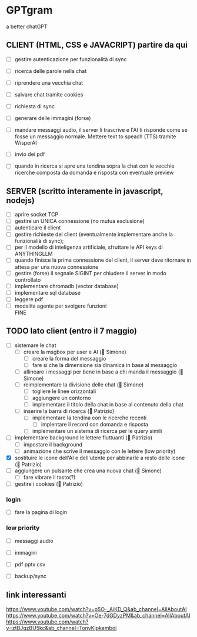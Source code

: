 # GPTgram
a better chatGPT

## CLIENT (HTML, CSS e JAVACRIPT) partire da qui
- [ ] gestire autenticazione per funzionalità di sync
- [ ] ricerca delle parole nella chat
- [ ] riprendere una vecchia chat
- [ ] salvare chat tramite cookies
- [ ] richiesta di sync
- [ ] generare delle immagini (forse)
- [ ] mandare messaggi audio, il server li trascrive e l'AI ti risponde come se fosse un messaggio normale. Mettere text to speach (TTS) tramite WisperAI
- [ ] invio dei pdf
- [ ] quando in ricerca si apre una tendina sopra la chat con le vecchie ricerche composta da domanda e risposta con eventuale preview


## SERVER (scritto interamente in javascript, nodejs)
- [ ] aprire socket TCP
- [ ] gestire un UNICA connessione (no mutua esclusione)
- [ ] autenticare il client
- [ ] gestire richieste del client (eventualmente implementare anche la funzionalià di sync);
- [ ] per il modello di inteligenza artificiale, sfruttare le API keys di ANYTHINGLLM
- [ ] quando finisce la prima connessione del client, il server deve ritornare in attesa per una nuova connessione
- [ ] gestire (forse) il segnale SIGINT per chiudere il server in modo controllato
- [ ] implementare chromadb (vector database)
- [ ] implementare sql database
- [ ] leggere pdf 
- [ ] modalita agente per svolgere funzioni  
FINE

## TODO lato client (entro il 7 maggio)
- [ ] sistemare le chat
  - [ ] creare la msgbox per user e AI (📗 Simone)
    - [ ] creare la forma del messaggio
    - [ ] fare si che la dimensione sia dinamica in base al messaggio
  - [ ] allineare i messaggi per bene in base a chi manda il messaggio (📗 Simone)
  - [ ] reimplementare la divisione delle chat (📗 Simone)
    - [ ] togliere le linee orizzontali
    - [ ] aggiungere un contorno
    - [ ] implementare il titolo della chat in base al contenuto della chat
  - [ ] inserire la barra di ricerca (📕 Patrizio)
    - [ ] implementare la tendina con le ricerche recenti
      - [ ] implentare il record con domanda e risposta
    - [ ] implementare un sistema di ricerca per le query simili
- [ ] implementare background le lettere fluttuanti (📕 Patrizio)
  - [ ] impostare il background
  - [ ] animazione che scrive il messaggio con le lettere (low priority)
- [x] sostituire le icone dell'AI e dell'utente per abbinarle a resto delle icone (📕 Patrizio)
- [ ] aggiungere un pulsante che crea una nuova chat (📗 Simone)
  - [ ] fare vibrare il tasto(?)
- [ ] gestire i cookies (📕 Patrizio)

### login
- [ ] fare la pagina di login

### low priority
- [ ] messaggi audio
- [ ] immagini
- [ ] pdf pptx csv
- [ ] backup/sync


## link interessanti
https://www.youtube.com/watch?v=p5O-_AiKD_Q&ab_channel=AllAboutAI
https://www.youtube.com/watch?v=Oe-7dGDyzPM&ab_channel=AllAboutAI
https://www.youtube.com/watch?v=ztBJqzBU5kc&ab_channel=TonyKipkemboi
